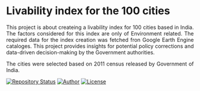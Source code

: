 # Livability index for the 100 cities
<p align="justify">This project is about createing a livability index for 100 cities based in India. The factors considered for this index are only of Environment related. 
The required data for the index creation was fetched fron Google Earth Engine cataloges. 
This project provides insights for potential policy corrections and data-driven decision-making by the Government authorities.
</p>

<p align='justify'> The cities were selected based on 2011 census released by Government of India.</p>


[![Repository Status](https://img.shields.io/badge/Repository%20Status-Maintained-dark%20green.svg)](https://github.com/narendra1003/Index-of-Livability)
[![Author](https://img.shields.io/badge/Author-Narendra%20Kumar-purple.svg)](https://www.linkedin.com/in/narendra-nikam-141228147)
<a href="https://github.com/narendra1003/Index-of-Livability/blob/main/LICENSE"><img alt="License" src="http://img.shields.io/:license-mit-blue.svg?style=flat-square?style=flat-square" /></a>
